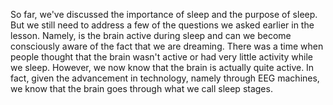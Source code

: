 So far, we've discussed the importance of sleep and the purpose of sleep. But
we still need to address a few of the questions we asked earlier in the lesson.
Namely, is the brain active during sleep and can we become consciously aware of
the fact that we are dreaming. There was a time when people thought that the
brain wasn't active or had very little activity while we sleep. However, we now
know that the brain is actually quite active. In fact, given the advancement in
technology, namely through EEG machines, we know that the brain goes through
what we call sleep stages.
